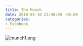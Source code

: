 ```yaml
---
title: The Munch
date: 2018-01-10 23:48:00 -05:00
categories:
- Facebook
---
```


![munch1.png](/uploads/munch1.png)